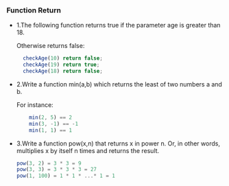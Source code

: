 ### Function Return

* 1.The following function returns true if the parameter age is greater than 18.

    Otherwise returns false:

    ```js
      checkAge(10) return false;
      checkAge(19) return true;
      checkAge(18) return false;
 
    ```

* 2.Write a function min(a,b) which returns the least of two numbers a and b.

    For instance:
    ```js
        min(2, 5) == 2
        min(3, -1) == -1
        min(1, 1) == 1
    ``` 
* 3.Write a function pow(x,n) that returns x in power n. Or, in other words,        multiplies x by itself n times and returns the result.
    ```js
    pow(3, 2) = 3 * 3 = 9
    pow(3, 3) = 3 * 3 * 3 = 27
    pow(1, 100) = 1 * 1 * ...* 1 = 1
    ``` 